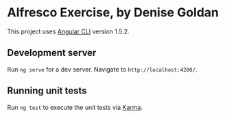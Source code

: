 # Alfresco Exercise, by Denise Goldan

This project uses [Angular CLI](https://github.com/angular/angular-cli) version 1.5.2.

## Development server

Run `ng serve` for a dev server.
Navigate to `http://localhost:4200/`.

## Running unit tests

Run `ng test` to execute the unit tests via [Karma](https://karma-runner.github.io).
